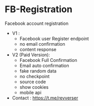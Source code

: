 # FB-Registration
Facebook account registration
- V1 :
  - Facebook user Register endpoint
  - no email confirmation
  - content response
- V2 (Paid Version):
  - Facebook Full Confirmation
  - Email auto confirmation
  - fake random data
  - no checkpoint
  - source code
  - show cookies
  - mobile api
- Contact : https://t.me/revverser
